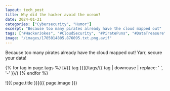 ```yaml
---
layout: tech_post
title: Why did the hacker avoid the ocean?
date: 2024-01-21
categories: ["Cybersecurity", "Humor"]
excerpt: "Because too many pirates already have the cloud mapped out"
tags: ["#HackerJokes", "#CloudSecurity", "#PiratePuns", "#DataTreasure", "#CyberSecurity", "#InfoSec", "#PiratesOfTheCyberSea", "#InternetBooty", "#MapTheCloud"]
image: "/images/1705014805.876095.txt.png.avif"
---
```

Because too many pirates already have the cloud mapped out! Yarr, secure your
data!

{% for tag in page.tags %}
[#{{ tag }}](/tags/{{ tag | downcase | replace: ' ', '-' }}/) 
{% endfor %}

![{{ page.title }}]({{ page.image }})
